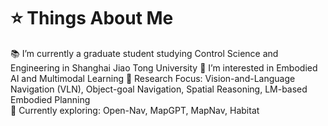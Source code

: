 
# ⭐ Things About Me
📚 I’m currently a graduate student studying Control Science and Engineering in Shanghai Jiao Tong University
🌱 I’m interested in Embodied AI and Multimodal Learning
📍 Research Focus: Vision-and-Language Navigation (VLN), Object-goal Navigation, Spatial Reasoning, LM-based Embodied Planning  
💬 Currently exploring: Open-Nav, MapGPT, MapNav, Habitat

